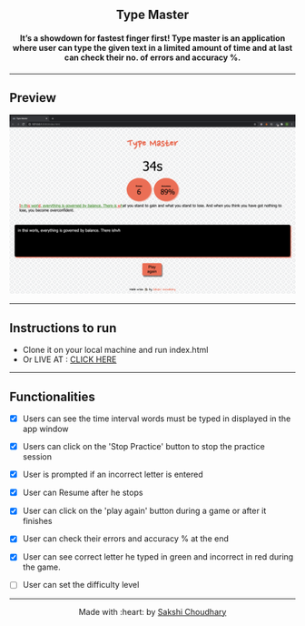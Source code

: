 <h2 align="center">Type Master</h2>
	<h4 align="center"> It’s a showdown for fastest finger first! Type master is an application where user can type the given text in a limited amount of time and at last can check their no. of errors and accuracy %.<h4>
</p>

---


## Preview

![](assets/images/preview.png)

---

## Instructions to run

- Clone it on your local machine and run index.html
- Or LIVE AT : <a href="http://www.sakshichoudhary.me/Type-Master/">CLICK HERE</a>

---

## Functionalities

- [x] Users can see the time interval words must be typed in displayed in the app window
- [x] Users can click on the 'Stop Practice' button to stop the practice session
- [x] User is prompted if an incorrect letter is entered
- [x] User can Resume after he stops
- [x] User can click on the 'play again' button during a game or after it finishes
- [x] User can check their errors and accuracy % at the end
- [x] User can see correct letter he typed in green and incorrect in red during the game.
- [ ] User can set the difficulty level


---
<p align="center">
	Made with :heart: by <a href="http://sakshichoudhary.me">Sakshi Choudhary</a>
</p>
